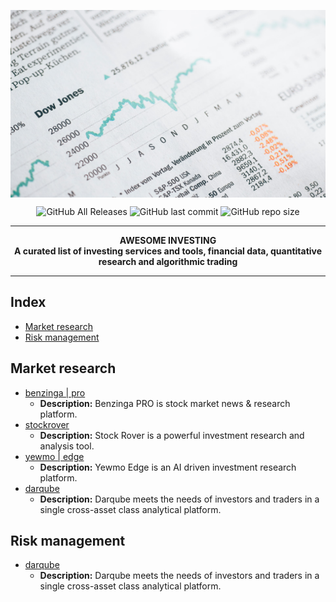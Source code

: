 <p align="center" style="width: 100%; height: 300px; overflow: hidden">
  <img src="/src/static/img/markus-spiske-5gGcn2PRrtc-unsplash.jpg" width="100%" height="300">
  <span>Photo by <a href="https://unsplash.com/@markusspiske?utm_source=unsplash&amp;utm_medium=referral&amp;utm_content=creditCopyText">Markus Spiske</a> on <a href="https://unsplash.com/?utm_source=unsplash&amp;utm_medium=referral&amp;utm_content=creditCopyText">Unsplash</a></span>
</p>
<p align="center">
  <img alt="GitHub All Releases" src="https://img.shields.io/github/downloads/dMLTquant/awesome_investing/total?logo=GitHub&style=flat-square">
  <img alt="GitHub last commit" src="https://img.shields.io/github/last-commit/dMLTquant/awesome_investing?logo=GitHub&style=flat-square">
  <img alt="GitHub repo size" src="https://img.shields.io/github/repo-size/dMLTquant/awesome_investing?logo=GitHub&style=flat-square">
</p>

---

<p align="center">
  <b>AWESOME INVESTING</b></br>
  <b>A curated list of investing services and tools, financial data, quantitative research and algorithmic trading</b>
</p> 

---

## Index
- [Market research](#Market-research)
- [Risk management](#Risk-management)

## Market research

- [benzinga | pro](https://pro.benzinga.com/)         
  - **Description:** Benzinga PRO is stock market news & research platform.
- [stockrover](https://www.stockrover.com/)
  - **Description:**  Stock Rover is a powerful investment research and analysis tool.
- [yewmo | edge](https://edge.yewno.com/)
  - **Description:** Yewmo Edge is an AI driven investment research platform.
- [darqube](https://darqube.io/)
  - **Description:** Darqube meets the needs of investors and traders in a single cross-asset class analytical platform.

## Risk management

- [darqube](https://darqube.io/)
  - **Description:** Darqube meets the needs of investors and traders in a single cross-asset class analytical platform.
